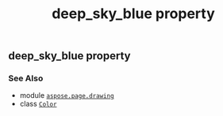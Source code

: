 ﻿---
title: deep_sky_blue property
second_title: Aspose.Page for Python via .NET API References
description: 
type: docs
weight: 520
url: /python-net/aspose.page.drawing/color/deep_sky_blue/
is_root: false
---

## deep_sky_blue property


### See Also
* module [`aspose.page.drawing`](../../)
* class [`Color`](/page/python-net/aspose.page.drawing/color)
